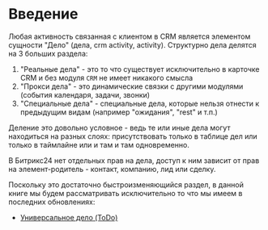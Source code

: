 # Введение

Любая активность связанная с клиентом в CRM является элементом сущности "Дело" (дела, crm activity, activity).
Структурно дела делятся на 3 больших раздела:
1. "Реальные дела" - это то что существует исключительно в карточке CRM и без модуля `CRM` не имеет никакого смысла
2. "Прокси дела" - это динамические связки с другими модулями (события календаря, задачи, звонки)
3. "Специальные дела" - специальные дела, которые нельзя отнести к предыдущим видам (например "ожидания", "rest" и т.п.)

Деление это довольно условное - ведь те или иные дела могут находиться на разных слоях: присутствовать только в таблице дел или только в таймлайне или и там и там одновременно.

В Битрикс24 нет отдельных прав на дела, доступ к ним зависит от прав на элемент-родитель - контакт, компанию, лид или сделку. 

Поскольку это достаточно быстроизменяющийся раздел, в данной книге мы будем рассматривать исключительно то что мы имеем в последних обновлениях:

- [Универсальное дело (ToDo)](./10_Универсальное_дело)